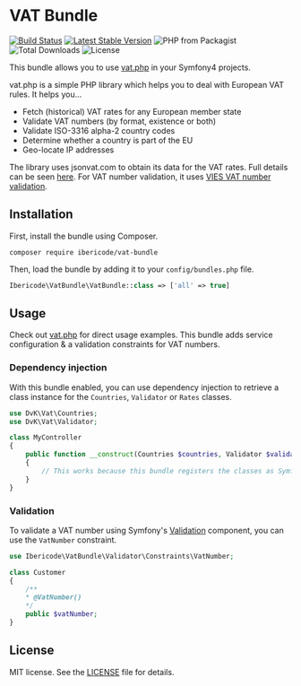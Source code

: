 VAT Bundle
==========

[![Build Status](https://img.shields.io/travis/ibericode/vat-bundle.svg)](https://travis-ci.org/ibericode/vat-bundle)
[![Latest Stable Version](https://img.shields.io/packagist/v/ibericode/vat-bundle.svg)](https://packagist.org/packages/ibericode/vat-bundle)
![PHP from Packagist](https://img.shields.io/packagist/php-v/ibericode/vat-bundle.svg)
![Total Downloads](https://img.shields.io/packagist/dt/ibericode/vat-bundle.svg)
![License](https://img.shields.io/github/license/ibericode/vat-bundle.svg)

This bundle allows you to use [vat.php](https://github.com/ibericode/vat-bundle) in your Symfony4 projects.

vat.php is a simple PHP library which helps you to deal with European VAT rules. It helps you...

- Fetch (historical) VAT rates for any European member state
- Validate VAT numbers (by format, existence or both)
- Validate ISO-3316 alpha-2 country codes
- Determine whether a country is part of the EU
- Geo-locate IP addresses


The library uses jsonvat.com to obtain its data for the VAT rates. Full details can be seen [here](https://github.com/adamcooke/vat-rates).
For VAT number validation, it uses [VIES VAT number validation](http://ec.europa.eu/taxation_customs/vies/).

## Installation

First, install the bundle using Composer.

```
composer require ibericode/vat-bundle
```

Then, load the bundle by adding it to your `config/bundles.php` file.

```php
Ibericode\VatBundle\VatBundle::class => ['all' => true]
```

## Usage

Check out [vat.php](https://github.com/ibericode/vat-bundle) for direct usage examples. This bundle adds service configuration & a validation constraints for VAT numbers.

### Dependency injection

With this bundle enabled, you can use dependency injection to retrieve a class instance for the `Countries`, `Validator` or `Rates` classes.

```php
use DvK\Vat\Countries;
use DvK\Vat\Validator;

class MyController 
{
    public function __construct(Countries $countries, Validator $validator)
    {
        // This works because this bundle registers the classes as Symfony services
    }
}
```

### Validation

To validate a VAT number using Symfony's [Validation](https://symfony.com/doc/current/validation.html) component, you can use the `VatNumber` constraint.

```php
use Ibericode\VatBundle\Validator\Constraints\VatNumber;

class Customer 
{
    /**
    * @VatNumber() 
    */
    public $vatNumber;
}
```

## License

MIT license. See the [LICENSE](LICENSE) file for details.